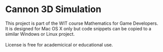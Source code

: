 # Cannon 3D Simulation

This project is part of the WIT course Mathematics for Game Developers.
<br/>
It is designed for Mac OS X only but code snippets can be copied to a similar Windows or Linux project.
<br/>
<br/>
License is free for academicical or educational use.
